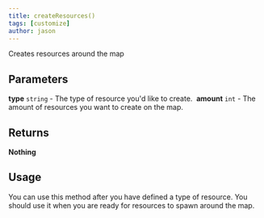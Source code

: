 ```yaml
---
title: createResources()
tags: [customize]
author: jason
---
```

Creates resources around the map
## Parameters
**type** `string` - The type of resource you'd like to create.
​
**amount** `int` - The amount of resources you want to create on the map.
## Returns
**Nothing**
## Usage
You can use this method after you have defined a type of resource. You should use it when you are ready for resources to spawn around the map.
